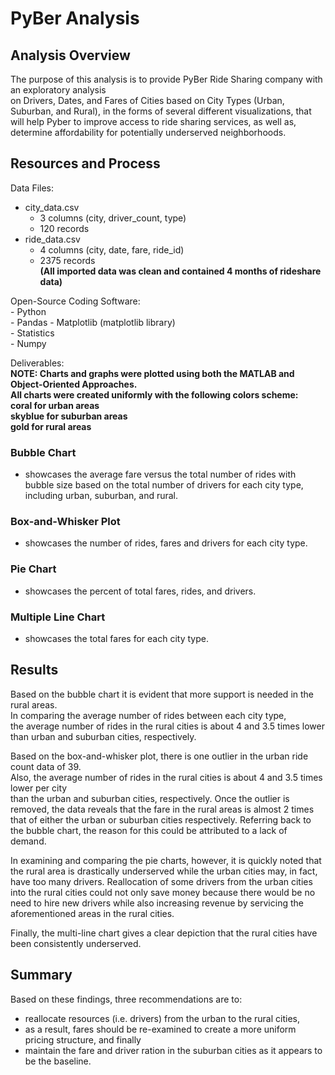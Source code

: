 # PyBer Analysis  

## Analysis Overview  
The purpose of this analysis is to provide PyBer Ride Sharing company with an exploratory analysis  
on Drivers, Dates, and Fares of Cities based on City Types (Urban, Suburban, and Rural), in the forms of several different visualizations, that will help Pyber to improve access to ride sharing services, as well as, determine affordability for potentially underserved neighborhoods.  

## Resources and Process 
Data Files:    
- city_data.csv  
    - 3 columns (city, driver_count, type)  
    - 120 records
- ride_data.csv  
    - 4 columns (city, date, fare, ride_id)  
    - 2375 records  
**(All imported data was clean and contained 4 months of rideshare data)**  

Open-Source Coding Software:    
    - Python       
    - Pandas 
    - Matplotlib (matplotlib library)  
    - Statistics  
    - Numpy  
    
Deliverables:   
**NOTE: Charts and graphs were plotted using both the MATLAB and Object-Oriented Approaches.**  
      **All charts were created uniformly with the following colors scheme:**   
        **coral for urban areas**  
        **skyblue for suburban areas**  
        **gold for rural areas**  
        
### Bubble Chart  
- showcases the average fare versus the total number of rides with bubble size based on the total number of drivers for each city type, including urban, suburban, and rural.  
### Box-and-Whisker Plot  
- showcases the number of rides, fares and drivers for each city type.  
### Pie Chart  
- showcases the percent of total fares, rides, and drivers.  
### Multiple Line Chart  
- showcases the total fares for each city type.  

## Results  
Based on the bubble chart it is evident that more support is needed in the rural areas.  
In comparing the average number of rides between each city type,   
the average number of rides in the rural cities is about 4 and 3.5 times lower   
than urban and suburban cities, respectively.    

Based on the box-and-whisker plot, there is one outlier in the urban ride count data of 39.   
Also, the average number of rides in the rural cities is about 4 and 3.5 times lower per city   
than the urban and suburban cities, respectively. Once the outlier is removed, the data reveals   that the fare in the rural areas is almost 2 times that of either the urban or suburban cities   respectively. Referring back to the bubble chart, the reason for this could be attributed to a   lack of demand.      

In examining and comparing the pie charts, however, it is quickly noted that the rural area is   drastically underserved while the urban cities may, in fact, have too many drivers. Reallocation of  some drivers from the urban cities into the rural cities could not only save money because there    would be no need to hire new drivers while also increasing revenue by servicing the aforementioned   areas in the rural cities.      

Finally, the multi-line chart gives a clear depiction that the rural cities have been consistently   underserved.  

## Summary  
Based on these findings, three recommendations are to:  
- reallocate resources (i.e. drivers) from the urban to the rural cities,  
- as a result, fares should be re-examined to create a more uniform pricing structure, and finally  
- maintain the fare and driver ration in the suburban cities as it appears to be the baseline.  
